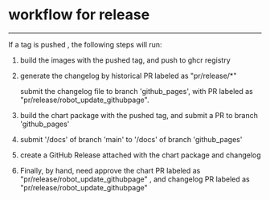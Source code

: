 # workflow for release

***

If a tag is pushed , the following steps will run:

1. build the images with the pushed tag, and push to ghcr registry

2. generate the changelog by historical PR labeled as "pr/release/*"

    submit the changelog file to branch 'github_pages', with PR labeled as "pr/release/robot_update_githubpage".

3. build the chart package with the pushed tag, and submit a PR to branch 'github_pages'

4. submit '/docs' of branch 'main' to '/docs' of branch 'github_pages'

5. create a GitHub Release attached with the chart package and changelog

6. Finally, by hand, need approve the chart PR labeled as "pr/release/robot_update_githubpage" , and changelog PR labeled as "pr/release/robot_update_githubpage"
